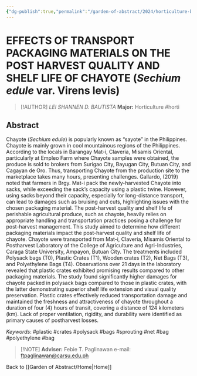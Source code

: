 ```yaml
---
{"dg-publish":true,"permalink":"/garden-of-abstract/2024/horticulture-bautista/","created":"2024-05-23T16:02:45.470+08:00"}
---
```


# EFFECTS OF TRANSPORT PACKAGING MATERIALS ON THE POST HARVEST QUALITY AND SHELF LIFE OF CHAYOTE (***Sechium edule*** var. Virens levis)
> [!AUTHOR] *LEI SHANNEN D. BAUTISTA*
> **Major:** Horticulture #horti 
## Abstract
Chayote (*Sechium edule*) is popularly known as “sayote” in the Philippines. Chayote is mainly grown in cool mountainous regions of the Philippines. According to the locals in Barangay Mat-i, Claveria, Misamis Oriental, particularly at Empleo Farm where Chayote samples were obtained, the produce is sold to brokers from Surigao City, Bayugan City, Butuan City, and Cagayan de Oro. Thus, transporting Chayote from the production site to the marketplace takes many hours, presenting challenges. Gallardo, (2019) noted that farmers in Brgy. Mat-i pack the newly-harvested Chayote into sacks, while exceeding the sack’s capacity using a plastic twine. However, using sacks beyond their capacity, especially for long-distance transport, can lead to damages such as bruising and cuts, highlighting issues with the chosen packaging material. The post-harvest quality and shelf life of perishable agricultural produce, such as chayote, heavily relies on appropriate handling and transportation practices posing a challenge for post-harvest management. This study aimed to determine how different packaging materials impact the post-harvest quality and shelf life of chayote. Chayote were transported from Mat-i, Claveria, Misamis Oriental to Postharvest Laboratory of the College of Agriculture and Agri-Industries, Caraga State University, Ampayon, Butuan City. The treatments included Polysack bags (T0), Plastic Crates (T1), Wooden crates (T2), Net Bags (T3), and Polyethylene Bags (T4). Observations over 21 days in the laboratory revealed that plastic crates exhibited promising results compared to other packaging materials. The study found significantly higher damages for chayote packed in polysack bags compared to those in plastic crates, with the latter demonstrating superior shelf life extension and visual quality preservation. Plastic crates effectively reduced transportation damage and maintained the freshness and attractiveness of chayote throughout a duration of four (4) hours of transit, covering a distance of 124 kilometers (km). Lack of proper ventilation, rigidity, and durability were identified as primary causes of postharvest losses.

*Keywords*: #plastic #crates #polysack #bags #sprouting #net #bag #polyethylene #bag

> [!NOTE] **Adviser:** Febie T. Paglinawan
> e-mail: ftpaglinawan@carsu.edu.ph

Back to [[Garden of Abstract/Home\|Home]]